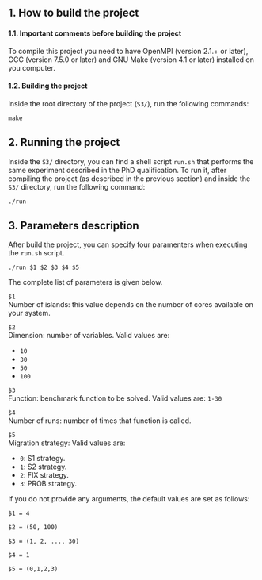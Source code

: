 
## 1. How to build the project

#### 1.1. Important comments before building the project

To compile this project you need to have OpenMPI (version 2.1.+ or later), GCC (version 7.5.0 or later) and GNU Make (version 4.1 or later) installed on you computer.

#### 1.2. Building the project

Inside the root directory of the project (`S3/`), run the following commands:

```
make
```

## 2. Running the project

Inside the `S3/` directory, you can find a shell script `run.sh` that performs the same experiment described in the PhD qualification. To run it, after compiling the project (as described in the previous section) and inside the `S3/` directory, run the following command:

```
./run 
```  


## 3. Parameters description

After build the project, you can specify four paramenters when executing the `run.sh` script. 

```
./run $1 $2 $3 $4 $5
```  

The complete list of parameters is given below.


`$1`  
Number of islands: this value depends on the number of cores available on your system.

`$2`  
Dimension: number of variables. Valid values are:
* `10`
* `30`
* `50`
* `100`

`$3`  
Function: benchmark function to be solved. Valid values are: `1-30`

`$4`  
Number of runs: number of times that function is called.

`$5`  
Migration strategy: Valid values are:
* `0`: S1 strategy.
* `1`: S2 strategy.
* `2`: FIX strategy.
* `3`: PROB strategy.

If you do not provide any arguments, the default values are set as follows:

```
$1 = 4

$2 = (50, 100)

$3 = (1, 2, ..., 30)

$4 = 1

$5 = (0,1,2,3)
```  